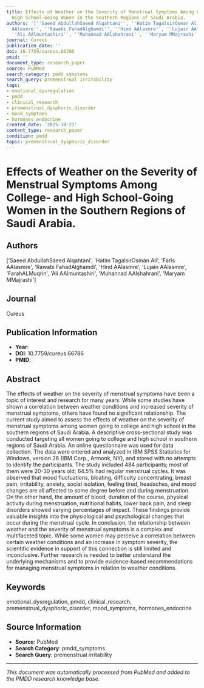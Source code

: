 ```yaml
---
title: Effects of Weather on the Severity of Menstrual Symptoms Among College- and
  High School-Going Women in the Southern Regions of Saudi Arabia.
authors: '[''Saeed AbdullahSaeed Alqahtani'', ''Hatim TagalsirOsman Ali'', ''Faris
  AAlasmre'', ''Rawabi FahadAlghamdi'', ''Hind AAlasmre'', ''Lujain AAlasmre'', ''FarahALMuqrin'',
  ''Ali AAlmuntashiri'', ''Muhannad AAlshahrani'', ''Maryam MMajrashi'']'
journal: Cureus
publication_date: ''
doi: 10.7759/cureus.66786
pmid: ''
document_type: research_paper
source: PubMed
search_category: pmdd_symptoms
search_query: premenstrual irritability
tags:
- emotional_dysregulation
- pmdd
- clinical_research
- premenstrual_dysphoric_disorder
- mood_symptoms
- hormones_endocrine
created_date: '2025-10-21'
content_type: research_paper
condition: pmdd
topic: premenstrual_dysphoric_disorder
---
```


# Effects of Weather on the Severity of Menstrual Symptoms Among College- and High School-Going Women in the Southern Regions of Saudi Arabia.

## Authors
['Saeed AbdullahSaeed Alqahtani', 'Hatim TagalsirOsman Ali', 'Faris AAlasmre', 'Rawabi FahadAlghamdi', 'Hind AAlasmre', 'Lujain AAlasmre', 'FarahALMuqrin', 'Ali AAlmuntashiri', 'Muhannad AAlshahrani', 'Maryam MMajrashi']

## Journal
Cureus

## Publication Information
- **Year**: 
- **DOI**: 10.7759/cureus.66786
- **PMID**: 

## Abstract
The effects of weather on the severity of menstrual symptoms have been a topic of interest and research for many years. While some studies have shown a correlation between weather conditions and increased severity of menstrual symptoms, others have found no significant relationship. The current study aimed to assess the effects of weather on the severity of menstrual symptoms among women going to college and high school in the southern regions of Saudi Arabia. A descriptive cross-sectional study was conducted targeting all women going to college and high school in southern regions of Saudi Arabia. An online questionnaire was used for data collection. The data were entered and analyzed in IBM SPSS Statistics for Windows, version 26 (IBM Corp., Armonk, NY), and stored with no attempts to identify the participants. The study included 484 participants; most of them were 20-30 years old; 64.5% had regular menstrual cycles. It was observed that mood fluctuations, bloating, difficulty concentrating, breast pain, irritability, anxiety, social isolation, feeling tired, headaches, and mood changes are all affected to some degree before and during menstruation. On the other hand, the amount of blood, duration of the course, physical activity during menstruation, nutritional habits, lower back pain, and sleep disorders showed varying percentages of impact. These findings provide valuable insights into the physiological and psychological changes that occur during the menstrual cycle. In conclusion, the relationship between weather and the severity of menstrual symptoms is a complex and multifaceted topic. While some women may perceive a correlation between certain weather conditions and an increase in symptom severity, the scientific evidence in support of this connection is still limited and inconclusive. Further research is needed to better understand the underlying mechanisms and to provide evidence-based recommendations for managing menstrual symptoms in relation to weather conditions.

## Keywords
emotional_dysregulation, pmdd, clinical_research, premenstrual_dysphoric_disorder, mood_symptoms, hormones_endocrine

## Source Information
- **Source**: PubMed
- **Search Category**: pmdd_symptoms
- **Search Query**: premenstrual irritability

---
*This document was automatically processed from PubMed and added to the PMDD research knowledge base.*
